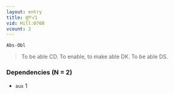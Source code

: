 ```yaml
---
layout: entry
title: ཐུབ་√1
vid: Hill:0768
vcount: 2
---
```

`Abs-Obl`
> To be able CD\.
 To enable, to make able DK\.
 To be able DS\.

### Dependencies (N = 2)
* `aux` 1
